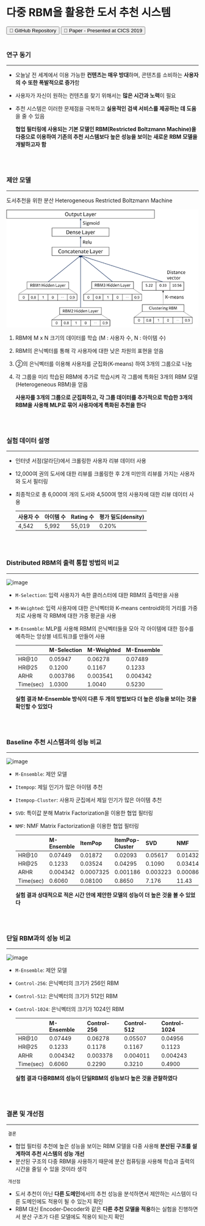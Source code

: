 # 다중 RBM을 활용한 도서 추천 시스템
<button onclick="location.href='https://github.com/leee5495/Distributed_Heterogeneous_RBM'" type="button">&#128193; GitHub Repository</button>
<button onclick="location.href='https://leee5495.github.io/pdf/CICS_lej.pdf'" type="button">&#128196; Paper - Presented at CICS 2019</button>
<br><br>

### 연구 동기
---
- 오늘날 전 세계에서 이용 가능한 **컨텐츠는 매우 방대**하며, 콘텐츠를 소비하는 **사용자의 수 또한 폭발적으로 증가**함
- 사용자가 자신이 원하는 컨텐츠를 찾기 위해서는 **많은 시간과 노력**이 필요
- 추천 시스템은 이러한 문제점을 극복하고 **실용적인 검색 서비스를 제공하는 데 도움**을 줄 수 있음

  **협업 필터링에 사용되는 기본 모델인 RBM(Restricted Boltzmann Machine)을 다중으로 이용하여 기존의 추천 시스템보다 높은 성능을 보이는 새로운 RBM 모델을 개발하고자 함**
  
<br><br>

### 제안 모델
---
도서추천을 위한 분산 Heterogeneous Restricted Boltzmann Machine
<br>

<img src="images/dhrbm.png?raw=true"/>
<br>

1. RBM에 M x N 크기의 데이터를 학습 (M : 사용자 수, N : 아이템 수)
2. RBM의 은닉벡터를 통해 각 사용자에 대한 낮은 차원의 표현을 얻음
3. ②의 은닉벡터를 이용해 사용자를 군집화(K-means) 하여 3개의 그룹으로 나눔
4. 각 그룹을 미리 학습된 RBM에 추가로 학습시켜 각 그룹에 특화된 3개의 RBM 모델 (Heterogeneous RBM)을 얻음


   **사용자를 3개의 그룹으로 군집화하고, 각 그룹 데이터를 추가적으로 학습한 3개의 RBM을 사용해 MLP로 묶어 사용자에게 특화된 추천을 한다**
   
<br><br>

### 실험 데이터 설명
---
- 인터넷 서점(알라딘)에서 크롤링한 사용자 리뷰 데이터 사용
- 12,000여 권의 도서에 대한 리뷰를 크롤링한 후 2개 미만의 리뷰를 가지는 사용자와 도서 필터링
- 최종적으로 총 6,000여 개의 도서와 4,500여 명의 사용자에 대한 리뷰 데이터 사용

  사용자 수 | 아이템 수 | Rating 수 | 평가   밀도(density)
  -- | -- | -- | --
  4,542 | 5,992 | 55,019 | 0.20%

<br><br>

### Distributed RBM의 출력 통합 방법의 비교
---
![image](https://user-images.githubusercontent.com/39192405/94337317-84193800-0024-11eb-906c-543bdb534364.png)
- `M-Selection`: 입력 사용자가 속한 클러스터에 대한 RBM의 출력만을 사용
- `M-Weighted`: 입력 사용자에 대한 은닉벡터와 K-means centroid와의 거리를 가중치로 사용해 각 RBM에 대한 가중 평균을 사용
- `M-Ensemble`: MLP를 사용해 RBM의 은닉벡터들을 모아 각 아이템에 대한 점수를 예측하는 앙상블 네트워크를 만들어 사용

   &nbsp; | M-Selection | M-Weighted | M-Ensemble 
  -- | -- | -- | -- 
  HR@10 | 0.05947 | 0.06278 | 0.07489 
  HR@25 | 0.1200 | 0.1167 | 0.1233 
  ARHR | 0.003786 | 0.003541 | 0.004342 
  Time(sec) | 1.0300 | 1.0040 | 0.5230

  **실험 결과 M-Ensemble 방식이 다른 두 개의 방법보다 더 높은 성능을 보이는 것을 확인할 수 있었다**
  
<br><br>

### Baseline 추천 시스템과의 성능 비교
---
![image](https://user-images.githubusercontent.com/39192405/93019262-d1eb7480-f610-11ea-8473-92b9616b0ee5.png)
- `M-Ensemble`: 제안 모델
- `Itempop`: 제일 인기가 많은 아이템 추천
- `Itempop-Cluster`: 사용자 군집에서 제일 인기가 많은 아이템 추천
- `SVD`: 특이값 분해 Matrix Factorization을 이용한 협업 필터링
- `NMF`: NMF Matrix Factorization을 이용한 협업 필터링

    | M-Ensemble | ItemPop | ItemPop-Cluster | SVD | NMF
  -- | -- | -- | -- | -- | --
  HR@10 | 0.07449 | 0.01872 | 0.02093 | 0.05617 | 0.01432
  HR@25 | 0.1233 | 0.03524 | 0.04295 | 0.1090 | 0.03414
  ARHR | 0.004342 | 0.0007325 | 0.001186 | 0.003223 | 0.0008671
  Time(sec) | 0.6060 | 0.08100 | 0.8650 | 7.176 | 11.43

  **실험 결과 상대적으로 적은 시간 안에 제안한 모델의 성능이 더 높은 것을 볼 수 있었다**
  
<br><br>

### 단일 RBM과의 성능 비교
---
![image](https://user-images.githubusercontent.com/39192405/93019413-d2d0d600-f611-11ea-91a8-cc54bbd56b00.png)
- `M-Ensemble`: 제안 모델
- `Control-256`: 은닉벡터의 크기가 256인 RBM
- `Control-512`: 은닉벡터의 크기가 512인 RBM
- `Control-1024`: 은닉벡터의 크기가 1024인 RBM

    | M-Ensemble | Control-256 | Control-512 | Control-1024
  -- | -- | -- | -- | --
  HR@10 | 0.07449 | 0.06278 | 0.05507 | 0.04956
  HR@25 | 0.1233 | 0.1178 | 0.1167 | 0.1123
  ARHR | 0.004342 | 0.003378 | 0.004011 | 0.004243
  Time(sec) | 0.6060 | 0.2290 | 0.3210 | 0.4900

  **실험 결과 다중RBM의 성능이 단일RBM의 성능보다 높은 것을 관찰하였다**
  
<br><br>

### 결론 및 개선점
---

&nbsp;`결론`
- 협업 필터링 추천에 높은 성능을 보이는 RBM 모델을 다중 사용해 **분산된 구조를 설계하여 추천 시스템의 성능 개선**
- 분산된 구조의 다중 RBM을 사용하기 때문에 분산 컴퓨팅을 사용해 학습과 출력의 시간을 줄일 수 있을 것이라 생각

&nbsp;`개선점`
- 도서 추천이 아닌 **다른 도메인**에서의 추천 성능을 분석하면서 제안하는 시스템이 다른 도메인에도 적용이 될 수 있는지 확인
- RBM 대신 Encoder-Decoder와 같은 **다른 추천 모델을 적용**하는 실험을 진행하면서 분산 구조가 다른 모델에도 적용이 되는지 확인
  
<br><br>
